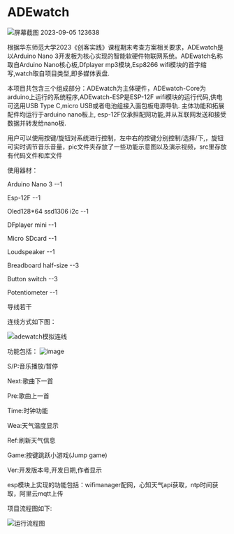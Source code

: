 # ADEwatch
![屏幕截图 2023-09-05 123638](https://github.com/Emokable/ADEwatch/assets/93334525/feebadfb-d54d-46c5-ada7-19d8a1dd499d)

根据华东师范大学2023《创客实践》课程期末考查方案相关要求，ADEwatch是以Arduino Nano 3开发板为核心实现的智能软硬件物联网系统。ADEwatch名称取自Arduino Nano核心板,Dfplayer mp3模块,Esp8266 wifi模块的首字缩写,watch取自项目类型,即多媒体表盘.

本项目共包含三个组成部分：ADEwatch为主体硬件，ADEwatch-Core为arduino上运行的系统程序,ADEwatch-ESP是ESP-12F wifi模块的运行代码,供电可选用USB Type C,micro USB或者电池组接入面包板电源导轨.
主体功能和拓展配件均运行于arduino nano板上, esp-12F仅承担配网功能,并从互联网发送和接受数据并转发给nano板.

用户可以使用按键/旋钮对系统进行控制，左中右的按键分别控制/选择/下,，旋钮可实时调节音乐音量，pic文件夹存放了一些功能示意图以及演示视频，src里存放有代码文件和库文件

使用器材：

Arduino Nano 3     			--1 

Esp-12F	     	  	    	--1 

Oled128*64 ssd1306 i2c  --1

DFplayer mini				    --1

Micro SDcard			    	--1

Loudspeaker			      	--1 

Breadboard half-size		--3

Button	switch				  --3 

Potentiometer				    --1 

导线若干

连线方式如下图：

![adewatch模拟连线](https://github.com/Emokable/ADEwatch/assets/93334525/943ff8a8-b86f-4993-9ee6-cc8a4258337d)

功能包括：
![image](https://github.com/Emokable/ADEwatch/assets/93334525/7d5ccbbf-4541-48e4-9c87-d4270aa034cb)

S/P:音乐播放/暂停
 
Next:歌曲下一首
 
Pre:歌曲上一首
 
Time:时钟功能
 
Wea:天气温度显示
 
Ref:刷新天气信息
 
Game:按键跳跃小游戏(Jump game)
 
Ver:开发版本号,开发日期,作者显示

esp模块上实现的功能包括：wifimanager配网，心知天气api获取，ntp时间获取，阿里云mqtt上传

项目流程图如下:

![运行流程图](https://github.com/Emokable/ADEwatch/assets/93334525/f00cb495-7a1a-4878-b318-271cfcd68010)








